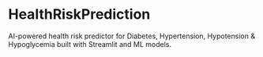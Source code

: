 # HealthRiskPrediction
AI-powered health risk predictor for Diabetes, Hypertension, Hypotension &amp; Hypoglycemia built with Streamlit and ML models.

